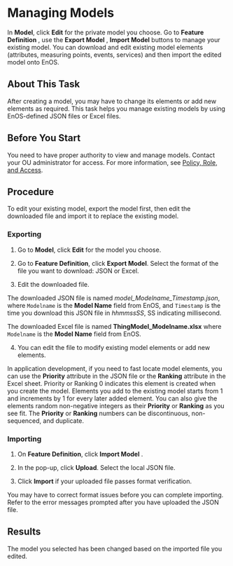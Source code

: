 # Managing Models

In **Model**, click **Edit** for the private model you choose. Go to **Feature Definition** , use the **Export Model** , **Import Model** buttons to manage your existing model. You can download and edit existing model elements (attributes, measuring points, events, services) and then import the edited model onto EnOS.

## About This Task

After creating a model, you may have to change its elements or add new elements as required. This task helps you manage existing models by using EnOS-defined JSON files or Excel files.

## Before You Start

You need to have proper authority to view and manage models. Contact your OU administrator for access. For more information, see [Policy, Role, and Access](/docs/iam/en/2.0.8/access_policy).

## Procedure

To edit your existing model, export the model first, then edit the downloaded file and import it to replace the existing model. 

### Exporting 

1. Go to **Model**, click **Edit** for the model you choose.

2. Go to **Feature Definition**, click **Export Model**. Select the format of the file you want to download: JSON or Excel.

3. Edit the downloaded file.

  The downloaded JSON file is named *model_Modelname_Timestamp.json*, where `Modelname` is the **Model Name** field from EnOS, and `Timestamp` is the time you download this JSON file in *hhmmssSS*, SS indicating millisecond.

  The downloaded Excel file is named **ThingModel_Modelname.xlsx** where `Modelname` is the **Model Name** field from EnOS.

4. You can edit the file to modify existing model elements or add new elements.

 In application development, if you need to fast locate model elements, you can use the **Priority** attribute in the JSON file or the **Ranking** attribute in the Excel sheet. Priority or Ranking 0 indicates this element is created when you create the model. Elements you add to the existing model starts from 1 and increments by 1 for every later added element. You can also give the elements random non-negative integers as their **Priority** or **Ranking** as you see fit. The **Priority** or **Ranking** numbers can be discontinuous, non-sequenced, and duplicate. 

### Importing

1. On **Feature Definition**, click **Import Model** .

2. In the pop-up, click **Upload**. Select the local JSON file.

3. Click **Import** if your uploaded file passes format verification.
 
 You may have to correct format issues before you can complete importing. Refer to the error messages prompted after you have uploaded the JSON file.

## Results

The model you selected has been changed based on the imported file you edited.

